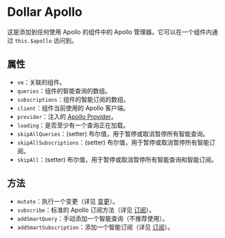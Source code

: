 # Dollar Apollo

这是添加到任何使用 Apollo 的组件中的 Apollo 管理器。它可以在一个组件内通过 `this.$apollo` 访问到。

## 属性

- `vm`：关联的组件。
- `queries`：组件的智能查询的数组。
- `subscriptions`：组件的智能订阅的数组。
- `client`：组件当前使用的 Apollo 客户端。
- `provider`：注入的 [Apollo Provider](./apollo-provider.md)。
- `loading`：是否至少有一个查询正在加载。
- `skipAllQueries`：(setter) 布尔值，用于暂停或取消暂停所有智能查询。
- `skipAllSubscriptions`：(setter) 布尔值，用于暂停或取消暂停所有智能订阅。
- `skipAll`：(setter) 布尔值，用于暂停或取消暂停所有智能查询和智能订阅。

## 方法

- `mutate`：执行一个变更（详见 [变更](../guide/apollo/mutations.md)）。
- `subscribe`：标准的 Apollo 订阅方法（详见 [订阅](../guide/apollo/subscriptions.md)）。
- `addSmartQuery`：手动添加一个智能查询（不推荐使用）。
- `addSmartSubscription`：添加一个智能订阅（详见 [订阅](../guide/apollo/subscriptions.md)）。